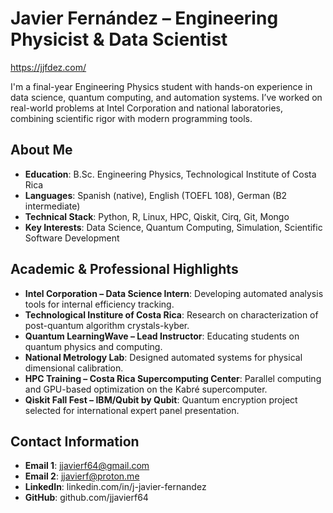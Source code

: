 # Javier Fernández – Engineering Physicist & Data Scientist

https://jjfdez.com/

I'm a final-year Engineering Physics student with hands-on experience in data science, quantum computing, and automation systems. I’ve worked on real-world problems at Intel Corporation and national laboratories, combining scientific rigor with modern programming tools.

## About Me

- **Education**: B.Sc. Engineering Physics, Technological Institute of Costa Rica  
- **Languages**: Spanish (native), English (TOEFL 108), German (B2 intermediate)  
- **Technical Stack**: Python, R, Linux, HPC, Qiskit, Cirq, Git, Mongo
- **Key Interests**: Data Science, Quantum Computing, Simulation, Scientific Software Development


## Academic & Professional Highlights

- **Intel Corporation – Data Science Intern**: Developing automated analysis tools for internal efficiency tracking.
- **Technological Institure of Costa Rica**: Research on characterization of post-quantum algorithm crystals-kyber.
- **Quantum LearningWave – Lead Instructor**: Educating students on quantum physics and computing.
- **National Metrology Lab**: Designed automated systems for physical dimensional calibration.
- **HPC Training – Costa Rica Supercomputing Center**: Parallel computing and GPU-based optimization on the Kabré supercomputer.
- **Qiskit Fall Fest – IBM/Qubit by Qubit**: Quantum encryption project selected for international expert panel presentation.


## Contact Information

- **Email 1**: jjavierf64@gmail.com
- **Email 2**: jjavierf@proton.me
- **LinkedIn**: linkedin.com/in/j-javier-fernandez
- **GitHub**: github.com/jjavierf64
